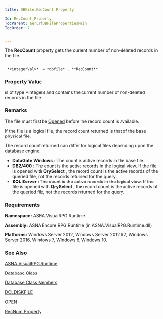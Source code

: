 ```yaml
---
title: DBFile.RecCount Property

Id: RecCount_Property
TocParent: aerLrfDBFilePropertiesMain
TocOrder: 7


---
```


The **RecCount** property gets the current number of non-deleted records in the file. 

```

 *<integerVal>*  = *dbfile* . **RecCount**  
```

### Property Value
*<integerVal>* is of type *Integer8 and contains the current number of non-deleted records in the file. 

### Remarks
The file must first be [Opened](OPEN.html) before the record count is available. 

If the file is a logical file, the record count returned is that of the base physical file. 

The record count returned can differ for logical files depending upon the database engine. 

- **DataGate Windows** : The count is active records in the base file.
- **DB2/400** : The count is the active records in the logical view. If the file is opened with **QrySelect** , the record count is the active records of the queried file, not the records returned for the query.
- **SQL Server** : The count is the active records in the logical view. If the file is opened with **QrySelect** , the record count is the active records of the queried file, not the records returned for the query.

### Requirements
**Namespace:** ASNA.VisualRPG.Runtime 

**Assembly:** ASNA Encore RPG Runtime (in ASNA.VisualRPG.Runtime.dll) 

**Platforms:** Windows Server 2012, Windows Server 2012 R2, Windows Server 2016, Windows 7, Windows 8, Windows 10. 

### See Also
[ASNA.VisualRPG.Runtime](aerLrfRuntimeNamespace.html)

[Database Class](Date_Formats.html)

[Database Class Members](aerLrfDatabasePropertiesMain.html)

[DCLDISKFILE](DCLDISKFILE.html)

[OPEN](OPEN.html)

[RecNum Property](RecNum_Property.html) 
